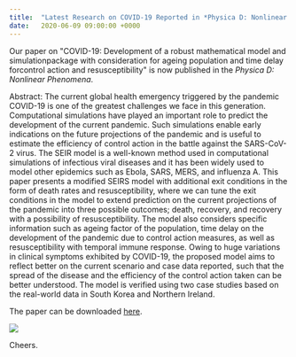 ```yaml
---
title:  "Latest Research on COVID-19 Reported in *Physica D: Nonlinear Phenomena*"
date:   2020-06-09 09:00:00 +0000
---
```


Our paper on "COVID-19: Development of a robust mathematical model and simulationpackage with consideration for ageing population and time delay forcontrol action and resusceptibility" is now published in the *Physica D: Nonlinear Phenomena*.

Abstract: The current global health emergency triggered by the pandemic COVID-19 is one of the greatest challenges we face in this generation. Computational simulations have played an important role to predict the development of the current pandemic. Such simulations enable early indications on the future projections of the pandemic and is useful to estimate the efficiency of control action in the battle against the SARS-CoV-2 virus. The SEIR model is a well-known method used in computational simulations of infectious viral diseases and it has been widely used to model other epidemics such as Ebola, SARS, MERS, and influenza A. This paper presents a modified SEIRS model with additional exit conditions in the form of death rates and resusceptibility, where we can tune the exit conditions in the model to extend prediction on the current projections of the pandemic into three possible outcomes; death, recovery, and recovery with a possibility of resusceptibility. The model also considers specific information such as ageing factor of the population, time delay on the development of the pandemic due to control action measures, as well as resusceptibility with temporal immune response. Owing to huge variations in clinical symptoms exhibited by COVID-19, the proposed model aims to reflect better on the current scenario and case data reported, such that the spread of the disease and the efficiency of the control action taken can be better understood. The model is verified using two case studies based on the real-world data in South Korea and Northern Ireland.

The paper can be downloaded [here](https://doi.org/10.1016/j.physd.2020.132599).

![](https://www.markusng.com/assets/Figures/Download_COVID.png)



Cheers.
